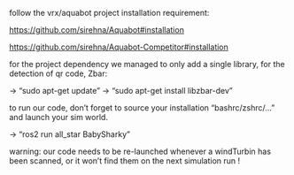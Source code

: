 follow the vrx/aquabot project installation requirement:

https://github.com/sirehna/Aquabot#installation

https://github.com/sirehna/Aquabot-Competitor#installation

for the project dependency we managed to only add a single library, for the detection of qr code, Zbar:

→    “sudo apt-get update”
→    “sudo apt-get install libzbar-dev”

to run our code, don’t forget to source your installation “bashrc/zshrc/...” and launch your sim world.

→    “ros2 run all_star BabySharky”

warning: our code needs to be re-launched whenever a windTurbin has been scanned, or it won’t find them on the next simulation run !
